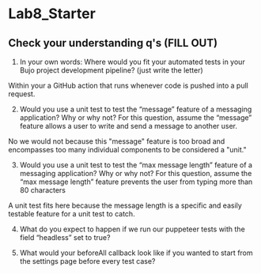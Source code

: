 # Lab8_Starter

## Check your understanding q's (FILL OUT)
1. In your own words: Where would you fit your automated tests in your Bujo project development pipeline? (just write the letter)

Within your a GitHub action that runs whenever code is pushed into a pull request.

2. Would you use a unit test to test the “message” feature of a messaging application? Why or why not? For this question, assume the “message” feature allows a user to write and send a message to another user.

No we would not because this "message" feature is too broad and encompasses too many individual components to be considered a "unit."

3. Would you use a unit test to test the “max message length” feature of a messaging application? Why or why not? For this question, assume the “max message length” feature prevents the user from typing more than 80 characters

A unit test fits here because the message length is a specific and easily testable feature for a unit test to catch.

4. What do you expect to happen if we run our puppeteer tests with the field “headless” set to true?



5. What would your beforeAll callback look like if you wanted to start from the settings page before every test case?

